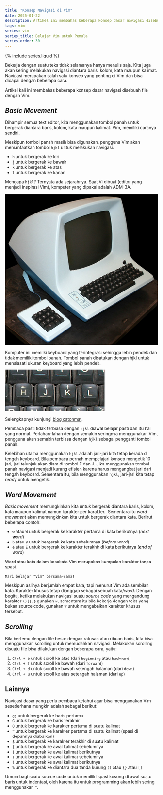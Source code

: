 ```yaml
---
title: "Konsep Navigasi di Vim"
date: 2025-01-22 
description: Artikel ini membahas beberapa konsep dasar navigasi disebuah file dengan Vim.
tags: vim
series: vim
series_title: Belajar Vim untuk Pemula
series_order: 30
---
```


{% include series.liquid %}

Bekerja dengan suatu teks tidak selamanya hanya menulis saja. Kita juga akan sering melakukan navigasi diantara baris, kolom, kata maupun kalimat. Navigasi merupakan salah satu konsep yang penting di Vim dan bisa dicapai dengan beberapa cara. 

Artikel kali ini membahas beberapa konsep dasar navigasi disebuah file dengan Vim.

## *Basic Movement*

Dihampir semua text editor, kita menggunakan tombol panah untuk bergerak diantara baris, kolom, kata maupun kalimat. Vim, memiliki caranya sendiri. 

Meskipun tombol panah masih bisa digunakan, pengguna Vim akan memanfaatkan tombol `hjkl` untuk melakukan navigasi. 

- `h` untuk bergerak ke kiri
- `j` untuk bergerak ke bawah
- `k` untuk bergerak ke atas
- `l` untuk bergerak ke kanan

Mengapa `hjkl`? Ternyata ada sejarahnya. Saat Vi dibuat (editor yang menjadi inspirasi Vim), komputer yang dipakai adalah ADM-3A. 

![](/assets/images/vim/adm3a.jpg)

Komputer ini memilki keyboard yang terintegrasi sehingga lebih pendek dan tidak memiliki tombol panah. Tombol panah disatukan dengan hjkl untuk mensiasati ukuran keyboard yang lebih pendek. 

![](/assets/images/vim/adm3ahjkl.jpg)

Selengkapnya kunjungi [blog catonmat](https://catonmat.net/why-vim-uses-hjkl-as-arrow-keys).

Pembaca pasti tidak terbiasa dengan `hjkl` diawal belajar pasti dan itu hal yang normal. Perlahan-lahan dengan semakin seringnya menggunakan Vim, pengguna akan semakin terbiasa dengan `hjkl` sebagai pengganti tombol panah. 

Kelebihan utama menggunakan `hjkl` adalah jari-jari kita tetap berada di tengah keyboard. Bila pembaca pernah mempelajari konsep mengetik 10 jari, jari telunjuk akan diam di tombol F dan J. Jika menggunakan tombol panah navigasi menjadi kurang efisien karena harus mengangkat jari dari tengah keyboard. Sementara itu, bila menggunakan `hjkl`, jari-jari kita tetap *ready* untuk mengetik. 

## *Word Movement*

*Basic movement* memungkinkan kita untuk bergerak diantara baris, kolom, kata maupun kalimat namun karakter per karakter.. Sementara itu *word movement* akan memungkinkan kita untuk bergerak diantara kata. Berikut beberapa contoh:

- `w` atau `W` untuk bergerak ke karakter pertama di kata berikutnya (_next **w**ord_)
- `b` atau `B` untuk bergerak ke kata sebelumnya (_**b**efore word_)
- `e` atau `E` untuk bergerak ke karakter terakhir di kata berikutnya (_**e**nd of word_)

Word atau kata dalam kosakata Vim merupakan kumpulan karakter tanpa spasi. 

```
Mari belajar "Vim" bersama-sama!
```

Meskipun aslinya berjumlah empat kata, tapi menurut Vim ada sembilan kata. Karakter khusus tetap dianggap sebagai sebuah kata/*word*. Dengan begitu, ketika melakukan navigasi suatu *source code* yang mengandung karakter `(){}.$` gunakan `w`, sementara itu bila bekerja dengan teks yang bukan source code, gunakan `W` untuk mengabaikan karakter khusus tersebut.

## *Scrolling*

Bila bertemu dengan file besar dengan ratusan atau ribuan baris, kita bisa menggunakan scrolling untuk memudahkan navigasi. Melakukan scrolling disuatu file bisa dilakukan dengan beberapa cara, yaitu:

1. `Ctrl + b` untuk scroll ke atas (dari `beginning` atau `backward`)
2. `Ctrl + f` untuk scroll ke bawah (dari `forward`)
3. `Ctrl + d` untuk scroll ke bawah setengah halaman (dari `down`)
4. `Ctrl + u` untuk scroll ke atas setengah halaman (dari `up`)

## Lainnya

Navigasi dasar yang perlu pembaca ketahui agar bisa menggunakan Vim sesederhana mungkin adalah sebagai berikut:     

- `gg` untuk bergerak ke baris pertama
- `G` untuk bergerak ke baris terakhir
- `0` untuk bergerak ke karakter pertama di suatu kalimat
- `^` untuk bergerak ke karakter pertama di suatu kalimat (spasi di depannya diabaikan)
- `$` untuk bergerak ke karakter terakhir di suatu kalimat
- `{` untuk bergerak ke awal kalimat sebelumnya
- `}` untuk bergerak ke awal kalimat berikutnya
- `(` untuk bergerak ke awal kalimat sebelumnya
- `)` untuk bergerak ke awal kalimat berikutnya
- `%` untuk bergerak ke diantara dua tanda kurung `()` atau `{}` atau `[]`

Umum bagi suatu source code untuk memiliki spasi kosong di awal suatu baris untuk indentasi, oleh karena itu untuk programming akan lebih sering menggunakan `^`. 